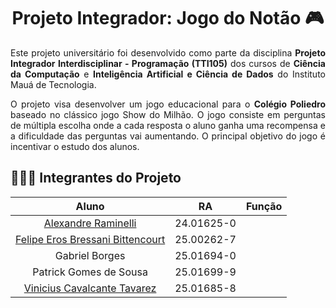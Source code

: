 <h1 align="center">Projeto Integrador: Jogo do Notão 🎮 </h1>

<!-- Introdução -->
<p align="justify">Este projeto universitário foi desenvolvido como parte da disciplina <strong>Projeto Integrador Interdisciplinar - Programação (TTI105)</strong> dos cursos de <strong>Ciência da Computação</strong> e <strong>Inteligência Artificial e Ciência de Dados</strong> do Instituto Mauá de Tecnologia.</p>
<p align="justify">O projeto visa desenvolver um jogo educacional para o <strong>Colégio Poliedro</strong> baseado no clássico jogo Show do Milhão. O jogo consiste em perguntas de múltipla escolha onde a cada resposta o aluno ganha uma recompensa e a dificuldade das perguntas vai aumentando. O principal objetivo do jogo é incentivar o estudo dos alunos.</p>

<!-- Integrantes -->

## 🧑🏻‍💻 Integrantes do Projeto

|                               Aluno                               |     RA     | Função |
| :---------------------------------------------------------------: | :--------: | :----: |
|   [Alexandre Raminelli](https://github.com/alexandreraminelli)    | 24.01625-0 |        |
| [Felipe Eros Bressani Bittencourt](https://github.com/FelipeEros) | 25.00262-7 |        |
|                          Gabriel Borges                           | 25.01694-0 |        |
|                      Patrick Gomes de Sousa                       | 25.01699-9 |        |
| [Vinicius Cavalcante Tavarez](https://github.com/viniciusct0626)  | 25.01685-8 |        |

